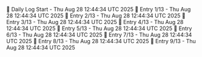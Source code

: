 📅 Daily Log Start - Thu Aug 28 12:44:34 UTC 2025
📌 Entry 1/13 - Thu Aug 28 12:44:34 UTC 2025
📌 Entry 2/13 - Thu Aug 28 12:44:34 UTC 2025
📌 Entry 3/13 - Thu Aug 28 12:44:34 UTC 2025
📌 Entry 4/13 - Thu Aug 28 12:44:34 UTC 2025
📌 Entry 5/13 - Thu Aug 28 12:44:34 UTC 2025
📌 Entry 6/13 - Thu Aug 28 12:44:34 UTC 2025
📌 Entry 7/13 - Thu Aug 28 12:44:34 UTC 2025
📌 Entry 8/13 - Thu Aug 28 12:44:34 UTC 2025
📌 Entry 9/13 - Thu Aug 28 12:44:34 UTC 2025

